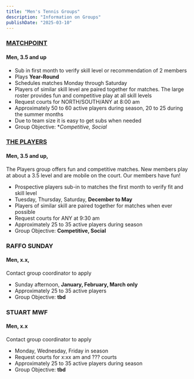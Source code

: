 ```yaml
---
title: "Men's Tennis Groups"
description: "Information on Groups"
publishDate: "2025-03-10"
---
```


### [MATCHPOINT](/page/groups/matchpoint/info)

#### **Men, 3.5 and up**

* Sub in first month to verify skill level or recommendation of 2 members
* Plays **Year-Round**
* Schedules matches Monday through Saturday
* Players of similar skill level are paired together for matches.  The large roster provides fun and competitive play at all skill levels
* Request courts for NORTH/SOUTH/ANY at 8:00 am
* Approximately  50 to 60 active players during season, 20 to 25 during the summer months
* Due to team size it is easy to get subs when needed
* Group Objective: **Competitive, Social*

### [THE PLAYERS](/page/groups/players/info)

#### **Men, 3.5 and up,**

The Players group offers fun and competitive matches. New members play at about a 3.5 level and are mobile on the court. Our members have fun!

* Prospective players sub-in to matches the first month to verify fit and skill level
* Tuesday, Thursday, Saturday, **December to May**
* Players of similar skill are paired together for matches when ever possible
* Request courts for ANY at 9:30 am
* Approximately  25 to 35 active players during season
* Group Objective: **Competitive, Social**

### RAFFO SUNDAY

#### **Men, x.x,**

Contact group coordinator to apply

* Sunday afternoon, **January, February, March only**
* Approximately  25 to 35 active players
* Group Objective: **tbd**

### STUART MWF

#### **Men, x.x**

Contact group coordinator to apply

* Monday, Wednesday, Friday in season
* Request courts for  x:xx am and ??? courts
* Approximately  25 to 35 active players during season
* Group Objective: **tbd**
